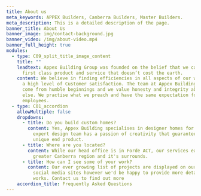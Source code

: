 ```yaml
---
title: About us
meta_keywords: APPEX Builders, Canberra Builders, Master Builders.
meta_description: This is a detailed description of the page.
banner_title: About Us
banner_image: img/contact-background.jpg
banner_video: /img/about-video.mp4
banner_full_height: true
modules:
  - type: C09_split_title_image_content
    title: ""
    leadtext: Appex Building Group was founded on the belief that we can provide a
      first class product and service that doesn’t cost the earth.
    content: We believe in finding efficiencies in all aspects of our work to ensure
      a high level of Customer satisfaction. The team at Appex Building have
      come from humble beginnings and we value honesty and integrity above all
      else. We practise what we preach and have the same expectation for our
      employees.
  - type: C01_accordion
    allowMultiple: false
    dropdowns:
      - title: Do you build custom homes?
        content: Yes, Appex Building specialises in designer homes for all budgets. Our
          expert design team has a passion of creativity that guarantees a
          unique end product.
      - title: Where are you located?
        content: While our head office is in Forde ACT, our services extend to the
          greater Canberra region and it's surrounds.
      - title: How can I see some of your work?
        content: Our ever growing list of projects are displayed on our website and
          social media sites however we'd be happy to provide more detail on our
          works. Contact us to find out more
    accordion_title: Frequently Asked Questions
---
```

